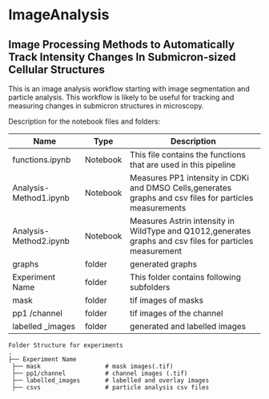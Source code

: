 # ImageAnalysis


## Image Processing Methods to Automatically Track Intensity Changes In Submicron-sized Cellular Structures

This is an image analysis workflow starting with image segmentation and particle analysis. This workflow is likely to be useful for tracking and measuring changes in submicron structures in microscopy.


Description for the notebook files and folders:

 |Name                        | Type         |Description
 |----------------------------|------------- |------------ 
 | functions.ipynb            | Notebook     |This file contains the functions that are used in this pipeline
 | Analysis-Method1.ipynb     | Notebook     |Measures PP1 intensity in CDKi and DMSO Cells,generates graphs and csv files for particles measurements 
 | Analysis-Method2.ipynb     | Notebook     |Measures Astrin intensity in WildType and Q1012,generates graphs and csv files for particles measurement 
 | graphs                     | folder       |generated graphs
 | Experiment Name            | folder       | This folder contains following subfolders
 | mask                       | folder       |tif images of masks
 | pp1 /channel               | folder       |tif images of the channel 
 | labelled _images           | folder       |generated and labelled images

 
 
    Folder Structure for experiments
    .
    ├── Experiment Name
     ├── mask                  # mask images(.tif)
     ├── pp1/channel           # channel images (.tif)
     ├── labelled_images       # labelled and overlay images
     ├── csvs                  # particle analysis csv files
  
  
 




